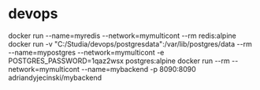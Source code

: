 # devops
docker run --name=myredis --network=mymulticont --rm redis:alpine
docker run -v "C:/Studia/devops/postgresdata":/var/lib/postgres/data --rm --name=mypostgres --network=mymulticont -e POSTGRES_PASSWORD=1qaz2wsx postgres:alpine
docker run --rm --network=mymulticont --name=mybackend -p 8090:8090 adriandyjecinski/mybackend
